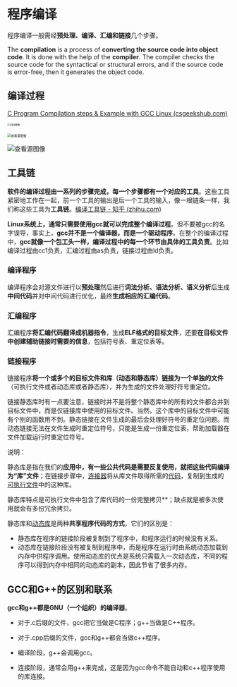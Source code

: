 # 程序编译

程序编译一般需经**预处理、编译、汇编和链接**几个步骤。

The **compilation** is a process of **converting the source code into object code**. It is done with the help of the **compiler**. The compiler checks the source code for the syntactical or structural errors, and if the source code is error-free, then it generates the object code.

## 编译过程

[C Program Compilation steps & Example with GCC Linux (csgeekshub.com)](https://csgeekshub.com/c-programming/c-program-compilation-steps-example-with-gcc-linux/)

<img src="https://i.loli.net/2021/09/16/nSmQb8PrJvk3Riy.jpg" alt="查看源图像" style="zoom: 33%;" />

<br/>

<br/>

<img src="https://i.loli.net/2021/09/16/Rali2vBxnOHc8ow.jpg" alt="查看源图像" style="zoom: 50%;" />



![查看源图像](https://i.loli.net/2021/09/16/t7kcOIXiB8GsuP6.png)



## 工具链

**软件的编译过程由一系列的步骤完成，每一个步骤都有一个对应的工具**。这些工具紧密地工作在一起，前一个工具的输出是后一个工具的输入，像一根链条一样，我们称这些工具为**工具链**。[编译工具链 - 知乎 (zhihu.com)](https://zhuanlan.zhihu.com/p/110402378)

**Linux系统上，通常只需要使用gcc就可以完成整个编译过程**。但不要被gcc的名字误导，事实上，**gcc并不是一个编译器，而是一个驱动程序**。在整个的编译过程中，**gcc就像一个包工头一样，编译过程中的每一个环节由具体的工具负责**。比如编译过程由cc1负责，汇编过程由as负责，链接过程由ld负责。

### 编译程序

编译程序会对源文件进行以**预处理**然后进行**词法分析、语法分析、语义分析**后生成**中间代码**并对中间代码进行优化，最终**生成相应的汇编代码**。

### 汇编程序

汇编程序**将汇编代码翻译成机器指令**，生成**ELF格式的目标文件**，还要**在目标文件中创建辅助链接时需要的信息**，包括符号表、重定位表等。

### 链接程序

链接程序**将一个或多个的目标文件和库（动态和静态库）链接为一个单独的文件**（可执行文件或者动态库或者静态库），并为生成的文件处理好符号重定位。

链接静态库时有一点要注意，链接时并不是将整个静态库中的所有的文件都合并到目标文件中，而是仅链接库中使用的目标文件。当然，这个库中的目标文件中可能有个别的函数用不到。静态链接在文件生成的最后会处理好符号的重定位问题。而动态链接无法在文件生成时重定位符号，只能是生成一份重定位表，帮助加载器在文件加载运行时重定位符号。

说明：

静态库是指在我们的**应用中，有一些公共代码是需要反复使用，就把这些代码编译为“库”文件**；在链接步骤中，[连接器](https://baike.baidu.com/item/连接器/9855439)将从库文件取得所需的[代码](https://baike.baidu.com/item/代码/86048)，复制到生成的[可执行文件](https://baike.baidu.com/item/可执行文件)中的这种库。

静态库特点是可执行文件中包含了库代码的一份完整拷贝**；缺点就是被多次使用就会有多份冗余拷贝。

静态库和[动态库](https://baike.baidu.com/item/动态库/314117)是两种**共享程序代码的方式**，它们的区别是：

* 静态库在程序的链接阶段被复制到了程序中，和程序运行的时候没有关系。
* 动态库在链接阶段没有被复制到程序中，而是程序在运行时由系统动态加载到内存中供程序调用。使用动态库的优点是系统只需载入一次动态库，不同的程序可以得到内存中相同的动态库的副本，因此节省了很多内存。

## GCC和G++的区别和联系

**gcc和g++都是GNU（一个组织）的编译器**。

- 对于.c后缀的文件，gcc把它当做是C程序；g++当做是C++程序。
- 对于.cpp后缀的文件，gcc和g++都会当做c++程序。

- 编译阶段，g++会调用gcc。
- 连接阶段，通常会用g++来完成，这是因为gcc命令不能自动和c++程序使用的库连接。



